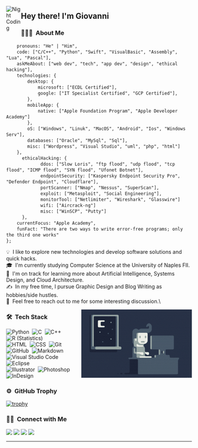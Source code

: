 <img alt="Night Coding" src="./assets/Hand%20Wave.gif" width='40' align="left"/><h2>Hey there! I'm Giovanni</h2>

<!-- ## 👋 &nbsp;Hey there! I'm Giovanni -->
### 👨🏻‍💻 &nbsp;About Me

```const anmol = {
    pronouns: "He" | "Him",
    code: ["C/C++", "Python", "Swift", "VisualBasic", "Assembly", "Lua", "Pascal"],
    askMeAbout: ["web dev", "tech", "app dev", "design", "ethical hacking"],
    technologies: {
        desktop: {
            microsoft: ["ECDL Certified"],
            google: ["IT Specialist Certified", "GCP Certified"],
        },
        mobileApp: {
            native: ["Apple Foundation Program", "Apple Developer Academy"]
        },
        oS: ["Windows", "Linuk", "MacOS", "Android", "Ios", "Windows Serv"],
        databases: ["Oracle", "MySql", "Sql"],
        misc: ["Wordpress", "Visual Studio", "uml", "php", "html"]
    },
      ethicalHacking: {
             ddos: ["Slow Loris", "ftp flood", "udp flood", "tcp flood", "ICMP flood", "SYN flood", "Ufonet Botnet"],
             endpointSecurity: ["Kaspersky Endpoint Security Pro", "Defender Endpoint", "Cloudflare"],
             portScanner: ["Nmap", "Nessus", "SuperScan"],
             exploit: ["Metasploit", "Social Engineering"],
             monitorTool: ["Netlimiter", "Wireshark", "Glasswire"]
             wifi: ["Aircrack-ng"]
             misc: ["WinSCP", "Putty"]
      },
    currentFocus: "Apple Academy",
    funFact: "There are two ways to write error-free programs; only the third one works"
};
```

💡 &nbsp;I like to explore new technologies and develop software solutions and quick hacks.\
🎓 &nbsp;I'm currently studying Computer Science at the University of Naples FII.\
🌱 &nbsp;I'm on track for learning more about Artificial Intelligence, Systems Design, and Cloud Architecture.\
✍️ &nbsp;In my free time, I pursue Graphic Design and Blog Writing as hobbies/side hustles.\
💬 &nbsp;Feel free to reach out to me for some interesting discussion.\

<img alt="Night Coding" src="https://raw.githubusercontent.com/AVS1508/AVS1508/master/assets/Night-Coding.gif" align="right"/>

### 🛠 &nbsp;Tech Stack

![Python](https://img.shields.io/badge/-Python-05122A?style=flat&logo=python)&nbsp;
![C](https://img.shields.io/badge/-C-05122A?style=flat&logo=C&logoColor=A8B9CC)&nbsp;
![C++](https://img.shields.io/badge/-C++-05122A?style=flat&logo=C%2B%2B&logoColor=00599C)&nbsp;
![R (Statistics)](https://img.shields.io/badge/-R-05122A?style=flat&logo=R&logoColor=276DC3)\
![HTML](https://img.shields.io/badge/-HTML-05122A?style=flat&logo=HTML5)&nbsp;
![CSS](https://img.shields.io/badge/-CSS-05122A?style=flat&logo=CSS3&logoColor=1572B6)&nbsp;
![Git](https://img.shields.io/badge/-Git-05122A?style=flat&logo=git)&nbsp;
![GitHub](https://img.shields.io/badge/-GitHub-05122A?style=flat&logo=github)&nbsp;
![Markdown](https://img.shields.io/badge/-Markdown-05122A?style=flat&logo=markdown)\
![Visual Studio Code](https://img.shields.io/badge/-Visual%20Studio%20Code-05122A?style=flat&logo=visual-studio-code&logoColor=007ACC)&nbsp;
![Eclipse](https://img.shields.io/badge/-Eclipse-05122A?style=flat&logo=eclipse-ide&logoColor=2C2255)\
![Illustrator](https://img.shields.io/badge/-Illustrator-05122A?style=flat&logo=adobe-illustrator)&nbsp;
![Photoshop](https://img.shields.io/badge/-Photoshop-05122A?style=flat&logo=adobe-photoshop)&nbsp;
![InDesign](https://img.shields.io/badge/-InDesign-05122A?style=flat&logo=adobe-indesign)

### ⚙️ &nbsp;GitHub Trophy

[![trophy](https://github-profile-trophy.vercel.app/?username=turangarusso&theme=onedark)](https://github.com/turangarusso/github-profile-trophy)


### 🤝🏻 &nbsp;Connect with Me

<p align="center">

<a href=""><img src="https://img.shields.io/badge/Facebook-%231877F2.svg?style=for-the-badge&logo=Facebook&logoColor=white"/></a>
<a href=""><img src="https://img.shields.io/badge/Discord-%235865F2.svg?style=for-the-badge&logo=discord&logoColor=white"/></a>
<a href=""><img src="https://img.shields.io/badge/linkedin-%230077B5.svg?style=for-the-badge&logo=linkedin&logoColor=white"/></a>
<a href=""><img src="https://img.shields.io/badge/Gmail-D14836?style=for-the-badge&logo=gmail&logoColor=white"/></a>
</p>

-----
